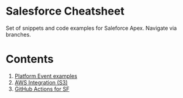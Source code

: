 # Salesforce Cheatsheet
Set of snippets and code examples for Saleforce Apex. 
Navigate via branches.

# Contents
1. [Platform Event examples](https://github.com/DzHolub/salesforce-cheatsheet/tree/platform-events/)
2. [AWS Integration (S3)](https://github.com/DzHolub/salesforce-cheatsheet/tree/aws-integration)
3. [GitHub Actions for SF](https://github.com/DzHolub/salesforce-cheatsheet/tree/github-actions)
